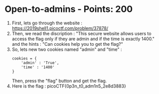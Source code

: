 # Open-to-admins - Points: 200

1. First, lets go through the website : https://2019shell1.picoctf.com/problem/37878/
2. Then, we read the discription : 
    "This secure website allows users to access the flag only if they are admin and if the time is exactly 1400." and the hints : "Can cookies help you to get the flag?"
3. So, lets new two cookies named "admin" and "time" : 
    ```
    cookies = {
        'admin' : 'True',
        'time' : '1400'
    }
    ```
    Then, press the "flag" button and get the flag.
4. Here is the flag : picoCTF{0p3n_t0_adm1n5_2e8d3883}
